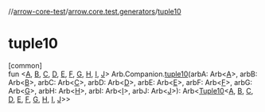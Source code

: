 //[arrow-core-test](../../index.md)/[arrow.core.test.generators](index.md)/[tuple10](tuple10.md)

# tuple10

[common]\
fun &lt;[A](tuple10.md), [B](tuple10.md), [C](tuple10.md), [D](tuple10.md), [E](tuple10.md), [F](tuple10.md), [G](tuple10.md), [H](tuple10.md), [I](tuple10.md), [J](tuple10.md)&gt; Arb.Companion.[tuple10](tuple10.md)(arbA: Arb&lt;[A](tuple10.md)&gt;, arbB: Arb&lt;[B](tuple10.md)&gt;, arbC: Arb&lt;[C](tuple10.md)&gt;, arbD: Arb&lt;[D](tuple10.md)&gt;, arbE: Arb&lt;[E](tuple10.md)&gt;, arbF: Arb&lt;[F](tuple10.md)&gt;, arbG: Arb&lt;[G](tuple10.md)&gt;, arbH: Arb&lt;[H](tuple10.md)&gt;, arbI: Arb&lt;[I](tuple10.md)&gt;, arbJ: Arb&lt;[J](tuple10.md)&gt;): Arb&lt;[Tuple10](../../../arrow-core/arrow-core/arrow.core/-tuple10/index.md)&lt;[A](tuple10.md), [B](tuple10.md), [C](tuple10.md), [D](tuple10.md), [E](tuple10.md), [F](tuple10.md), [G](tuple10.md), [H](tuple10.md), [I](tuple10.md), [J](tuple10.md)&gt;&gt;
